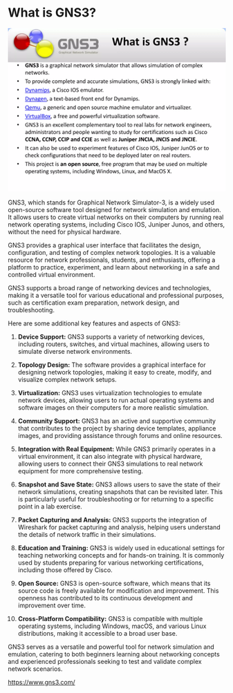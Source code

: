 # What is GNS3?

![](image/Gns3-2-2048.webp)

GNS3, which stands for Graphical Network Simulator-3, is a widely used open-source software tool designed for network simulation and emulation. It allows users to create virtual networks on their computers by running real network operating systems, including Cisco IOS, Juniper Junos, and others, without the need for physical hardware.

GNS3 provides a graphical user interface that facilitates the design, configuration, and testing of complex network topologies. It is a valuable resource for network professionals, students, and enthusiasts, offering a platform to practice, experiment, and learn about networking in a safe and controlled virtual environment.

GNS3 supports a broad range of networking devices and technologies, making it a versatile tool for various educational and professional purposes, such as certification exam preparation, network design, and troubleshooting.

Here are some additional key features and aspects of GNS3:

1. **Device Support:** GNS3 supports a variety of networking devices, including routers, switches, and virtual machines, allowing users to simulate diverse network environments.

2. **Topology Design:** The software provides a graphical interface for designing network topologies, making it easy to create, modify, and visualize complex network setups.

3. **Virtualization:** GNS3 uses virtualization technologies to emulate network devices, allowing users to run actual operating systems and software images on their computers for a more realistic simulation.

4. **Community Support:** GNS3 has an active and supportive community that contributes to the project by sharing device templates, appliance images, and providing assistance through forums and online resources.

5. **Integration with Real Equipment:** While GNS3 primarily operates in a virtual environment, it can also integrate with physical hardware, allowing users to connect their GNS3 simulations to real network equipment for more comprehensive testing.

6. **Snapshot and Save State:** GNS3 allows users to save the state of their network simulations, creating snapshots that can be revisited later. This is particularly useful for troubleshooting or for returning to a specific point in a lab exercise.

7. **Packet Capturing and Analysis:** GNS3 supports the integration of Wireshark for packet capturing and analysis, helping users understand the details of network traffic in their simulations.

8. **Education and Training:** GNS3 is widely used in educational settings for teaching networking concepts and for hands-on training. It is commonly used by students preparing for various networking certifications, including those offered by Cisco.

9. **Open Source:** GNS3 is open-source software, which means that its source code is freely available for modification and improvement. This openness has contributed to its continuous development and improvement over time.

10. **Cross-Platform Compatibility:** GNS3 is compatible with multiple operating systems, including Windows, macOS, and various Linux distributions, making it accessible to a broad user base.

GNS3 serves as a versatile and powerful tool for network simulation and emulation, catering to both beginners learning about networking concepts and experienced professionals seeking to test and validate complex network scenarios.

https://www.gns3.com/
